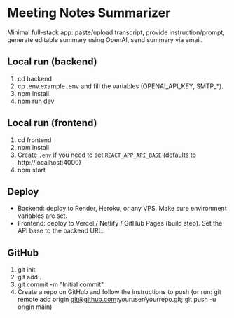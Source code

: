 # Meeting Notes Summarizer

Minimal full-stack app: paste/upload transcript, provide instruction/prompt, generate editable summary using OpenAI, send summary via email.

## Local run (backend)

1. cd backend
2. cp .env.example .env and fill the variables (OPENAI_API_KEY, SMTP_*).
3. npm install
4. npm run dev

## Local run (frontend)

1. cd frontend
2. npm install
3. Create `.env` if you need to set `REACT_APP_API_BASE` (defaults to http://localhost:4000)
4. npm start

## Deploy

- Backend: deploy to Render, Heroku, or any VPS. Make sure environment variables are set.
- Frontend: deploy to Vercel / Netlify / GitHub Pages (build step). Set the API base to the backend URL.

## GitHub

1. git init
2. git add .
3. git commit -m "Initial commit"
4. Create a repo on GitHub and follow the instructions to push (or run: git remote add origin git@github.com:youruser/yourrepo.git; git push -u origin main)
